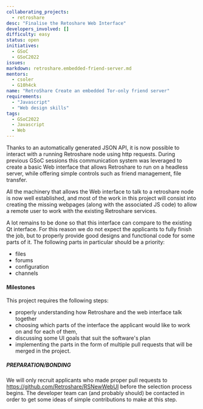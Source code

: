 ```yaml
---
collaborating_projects:
  - retroshare
desc: "Finalise the Retoshare Web Interface"
developers_involved: []
difficulty: easy
status: open
initiatives:
  - GSoC
  - GSoC2022
issues:
markdown: retroshare.embedded-friend-server.md
mentors:
  - csoler
  - G10h4ck
name: "RetroShare Create an embedded Tor-only friend server"
requirements:
  - "Javascript"
  - "Web design skills"
tags:
  - GSoC2022
  - Javascript
  - Web
---
```


Thanks to an automatically generated JSON API, it is now possible to interact with a running Retroshare node using http requests.
During previous GSoC sessions this communication system was leveraged to create a basic Web interface that allows Retroshare to run on a headless server,
while offering simple controls such as friend management, file transfer.

All the machinery that allows the Web interface to talk to a retroshare node is now well established, and most of the
work in this project will consist into creating the missing webpages (along with the associated JS code) to allow a remote user to 
work with the existing Retroshare services.

A lot remains to be done so that this interface can compare to the existing Qt interface. For this reason we do not expect the
applicants to fully finish the job, but to properly provide good designs and functional code for some parts of it. The following 
parts in particular should be a priority:
* files
* forums
* configuration
* channels


#### Milestones

This project requires the following steps:
* properly understanding how Retroshare and the web interface talk together
* choosing which parts of the interface the applicant would like to work on and for each of them,
* discussing some UI goals that suit the software's plan
* implementing the parts in the form of multiple pull requests that will be merged in the project.

##### PREPARATION/BONDING

We will only recruit applicants who made proper pull requests to https://github.com/Retroshare/RSNewWebUI before the 
selection process begins. The developer team can (and probably should) be contacted in order to get some ideas of simple contributions
to make at this step.

